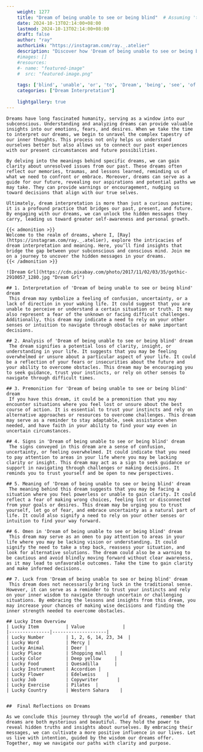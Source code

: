 ```yaml
---
    weight: 1277
    title: "Dream of being unable to see or being blind"  # Assuming 'title' column exists
    date: 2024-10-13T02:14:00+08:00
    lastmod: 2024-10-13T02:14:00+08:00
    draft: false
    author: "ray"
    authorLink: "https://instagram.com/ray._.atelier"
    description: "Discover how 'Dream of being unable to see or being blind' can interpret your future and uncover its significant meanings in your life."
    #images: []
    #resources:
    #- name: "featured-image"
    #  src: "featured-image.png"
    
    tags: ['blind', 'unable', 'or', 'to', 'Dream', 'being', 'see', 'of']
    categories: ["Dream Interpretation"]
    
    lightgallery: true
---
```

    
    Dreams have long fascinated humanity, serving as a window into our subconscious. Understanding and analyzing dreams can provide valuable insights into our emotions, fears, and desires. When we take the time to interpret our dreams, we begin to unravel the complex tapestry of our inner thoughts. This process not only helps us understand ourselves better but also allows us to connect our past experiences with our present circumstances and future possibilities.
    
    By delving into the meanings behind specific dreams, we can gain clarity about unresolved issues from our past. These dreams often reflect our memories, traumas, and lessons learned, reminding us of what we need to confront or embrace. Moreover, dreams can serve as a guide for our future, revealing our aspirations and potential paths we may take. They can provide warnings or encouragement, nudging us toward decisions that align with our true selves.
    
    Ultimately, dream interpretation is more than just a curious pastime; it is a profound practice that bridges our past, present, and future. By engaging with our dreams, we can unlock the hidden messages they carry, leading us toward greater self-awareness and personal growth.
    
    {{< admonition >}}
    Welcome to the realm of dreams, where I, [Ray](https://instagram.com/ray._.atelier), explore the intricacies of dream interpretation and meaning. Here, you’ll find insights that bridge the gap between your subconscious and conscious mind. Join me on a journey to uncover the hidden messages in your dreams.
    {{< /admonition >}}
    
    ![Dream Grl](https://cdn.pixabay.com/photo/2017/11/02/03/35/gothic-2910057_1280.jpg "Dream Grl")
    
    ## 1. Interpretation of 'Dream of being unable to see or being blind' dream
     This dream may symbolize a feeling of confusion, uncertainty, or a lack of direction in your waking life. It could suggest that you are unable to perceive or understand a certain situation or truth. It may also represent a fear of the unknown or facing difficult challenges. Additionally, this dream may indicate a need to rely on your other senses or intuition to navigate through obstacles or make important decisions.
    
    ## 2. Analysis of 'Dream of being unable to see or being blind' dream
     The dream signifies a potential loss of clarity, insight, or understanding in your life. It suggests that you may be feeling overwhelmed or unsure about a particular aspect of your life. It could be a reflection of your fears or insecurities about the future and your ability to overcome obstacles. This dream may be encouraging you to seek guidance, trust your instincts, or rely on other senses to navigate through difficult times.
    
    ## 3. Premonition for 'Dream of being unable to see or being blind' dream
     If you have this dream, it could be a premonition that you may encounter situations where you feel lost or unsure about the best course of action. It is essential to trust your instincts and rely on alternative approaches or resources to overcome challenges. This dream may serve as a reminder to stay adaptable, seek assistance when needed, and have faith in your ability to find your way even in uncertain circumstances.
    
    ## 4. Signs in 'Dream of being unable to see or being blind' dream
     The signs conveyed in this dream are a sense of confusion, uncertainty, or feeling overwhelmed. It could indicate that you need to pay attention to areas in your life where you may be lacking clarity or insight. This dream may act as a sign to seek guidance or support in navigating through challenges or making decisions. It reminds you to trust yourself and be open to new perspectives.
    
    ## 5. Meaning of 'Dream of being unable to see or being blind' dream
     The meaning behind this dream suggests that you may be facing a situation where you feel powerless or unable to gain clarity. It could reflect a fear of making wrong choices, feeling lost or disconnected from your goals or desires. This dream may be urging you to trust yourself, let go of fear, and embrace uncertainty as a natural part of life. It could also signify a need to rely on your other senses or intuition to find your way forward.
    
    ## 6. Omen in 'Dream of being unable to see or being blind' dream
     This dream may serve as an omen to pay attention to areas in your life where you may be lacking vision or understanding. It could signify the need to take a step back, reassess your situation, and look for alternative solutions. The dream could also be a warning to be cautious and avoid blindly moving forward without clear awareness, as it may lead to unfavorable outcomes. Take the time to gain clarity and make informed decisions.
    
    ## 7. Luck from 'Dream of being unable to see or being blind' dream
     This dream does not necessarily bring luck in the traditional sense. However, it can serve as a reminder to trust your instincts and rely on your inner wisdom to navigate through uncertain or challenging situations. By embracing the lessons and insights from this dream, you may increase your chances of making wise decisions and finding the inner strength needed to overcome obstacles.
    
    ## Lucky Item Overview
    | Lucky Item          | Value              |
    |---------------|--------------------|
    | Lucky Number        | 1, 2, 6, 14, 23, 34  |
    | Lucky Word          | Mercy |
    | Lucky Animal        | Deer |
    | Lucky Place         | Shopping mall     |
    | Lucky Color         | Deep yellow     |
    | Lucky Food          | Quesadilla      |
    | Lucky Instrument    | Accordion |
    | Lucky Flower        | Edelweiss    |
    | Lucky Job           | Copywriter       |
    | Lucky Exercise      | Pilates  |
    | Lucky Country       | Western Sahara    |
    
    
    ##  Final Reflections on Dreams
    
    As we conclude this journey through the world of dreams, remember that dreams are both mysterious and beautiful. They hold the power to reveal hidden truths and insights about ourselves. By embracing their messages, we can cultivate a more positive influence in our lives. Let us live with intention, guided by the wisdom our dreams offer. Together, may we navigate our paths with clarity and purpose.
    